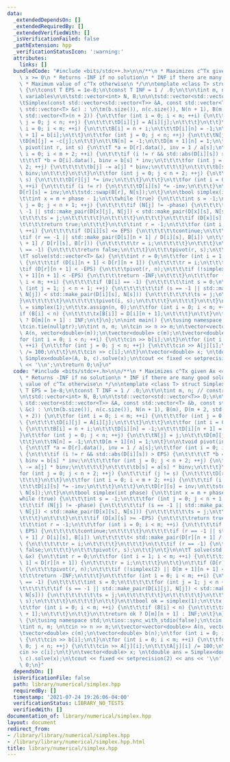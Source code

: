 ```yaml
---
data:
  _extendedDependsOn: []
  _extendedRequiredBy: []
  _extendedVerifiedWith: []
  _isVerificationFailed: false
  _pathExtension: hpp
  _verificationStatusIcon: ':warning:'
  attributes:
    links: []
  bundledCode: "#include <bits/stdc++.h>\n\n/**\n * Maximizes c^Tx given Ax <= b,\
    \ x >= 0\n * Returns -INF if no solution\n * INF if there are many good solutions\n\
    \ * Maximum value of c^Tx otherwise\n */\n\ntemplate <class T> struct Simplex\
    \ {\n\tconst T EPS = 1e-8;\n\tconst T INF = 1 / .0;\n\t\n\tint m, n; // constraints,\
    \ variables\n\n\tstd::vector<int> N, B;\n\n\tstd::vector<std::vector<T>> D;\n\n\
    \tSimplex(const std::vector<std::vector<T>> &A, const std::vector<T> &b, const\
    \ std::vector<T> &c) : \n\tm(b.size()), n(c.size()), N(n + 1), B(m), D(m + 2,\
    \ std::vector<T>(n + 2)) {\n\t\tfor (int i = 0; i < m; ++i) {\n\t\t\tfor (int\
    \ j = 0; j < n; ++j) {\n\t\t\t\tD[i][j] = A[i][j];\n\t\t\t}\n\t\t}\n\t\tfor (int\
    \ i = 0; i < m; ++i) {\n\t\t\tB[i] = n + i;\n\t\t\tD[i][n] = -1;\n\t\t\tD[i][n\
    \ + 1] = b[i];\n\t\t}\n\t\tfor (int j = 0; j < n; ++j) {\n\t\t\tN[j] = j;\n\t\t\
    \tD[m][j] = -c[j];\n\t\t}\n\t\tN[n] = -1;\n\t\tD[m + 1][n] = 1;\n\t}\n\n\tvoid\
    \ pivot(int r, int s) {\n\t\tT *a = D[r].data(), inv = 1 / a[s];\n\t\tfor (int\
    \ i = 0; i < m + 2; ++i) {\n\t\t\tif (i != r && std::abs(D[i][s]) > EPS) {\n\t\
    \t\t\tT *b = D[i].data(), binv = b[s] * inv;\n\t\t\t\tfor (int j = 0; j < n +\
    \ 2; ++j) {\n\t\t\t\t\tb[j] -= a[j] * binv;\n\t\t\t\t}\n\t\t\t\tb[s] = a[s] *\
    \ binv;\n\t\t\t}\n\t\t}\n\t\tfor (int j = 0; j < n + 2; ++j) {\n\t\t\tif (j !=\
    \ s) {\n\t\t\t\tD[r][j] *= inv;\n\t\t\t}\n\t\t}\n\t\tfor (int i = 0; i < m + 2;\
    \ ++i) {\n\t\t\tif (i != r) {\n\t\t\t\tD[i][s] *= -inv;\n\t\t\t}\n\t\t}\n\t\t\
    D[r][s] = inv;\n\t\tstd::swap(B[r], N[s]);\n\t}\n\n\tbool simplex(int phase) {\n\
    \t\tint x = m + phase - 1;\n\t\twhile (true) {\n\t\t\tint s = -1;\n\t\t\tfor (int\
    \ j = 0; j < n + 1; ++j) {\n\t\t\t\tif (N[j] != -phase) {\n\t\t\t\t\tif (s ==\
    \ -1 || std::make_pair(D[x][j], N[j]) < std::make_pair(D[x][s], N[s])) {\n\t\t\
    \t\t\t\ts = j;\n\t\t\t\t\t}\n\t\t\t\t}\n\t\t\t}\n\t\t\tif (D[x][s] >= -EPS) {\n\
    \t\t\t\treturn true;\n\t\t\t}\n\t\t\tint r = -1;\n\t\t\tfor (int i = 0; i < m;\
    \ ++i) {\n\t\t\t\tif (D[i][s] <= EPS) {\n\t\t\t\t\tcontinue;\n\t\t\t\t}\n\t\t\t\
    \tif (r == -1 || std::make_pair(D[i][n + 1] / D[i][s], B[i]) \n\t\t\t\t\t< std::make_pair(D[r][n\
    \ + 1] / D[r][s], B[r])) {\n\t\t\t\t\tr = i;\n\t\t\t\t}\n\t\t\t}\n\t\t\tif (r\
    \ == -1) {\n\t\t\t\treturn false;\n\t\t\t}\n\t\t\tpivot(r, s);\n\t\t}\n\t}\n\n\
    \tT solve(std::vector<T> &x) {\n\t\tint r = 0;\n\t\tfor (int i = 1; i < m; ++i)\
    \ {\n\t\t\tif (D[i][n + 1] < D[r][n + 1]) {\n\t\t\t\tr = i;\n\t\t\t}\n\t\t}\n\t\
    \tif (D[r][n + 1] < -EPS) {\n\t\t\tpivot(r, n);\n\t\t\tif (!simplex(2) || D[m\
    \ + 1][n + 1] < -EPS) {\n\t\t\t\treturn -INF;\n\t\t\t}\n\t\t\tfor (int i = 0;\
    \ i < m; ++i) {\n\t\t\t\tif (B[i] == -1) {\n\t\t\t\t\tint s = 0;\n\t\t\t\t\tfor\
    \ (int j = 1; j < n + 1; ++j) {\n\t\t\t\t\t\tif (s == -1 || std::make_pair(D[i][j],\
    \ N[j]) < std::make_pair(D[i][s], N[s])) {\n\t\t\t\t\t\t\ts = j;\n\t\t\t\t\t\t\
    }\n\t\t\t\t\t}\n\t\t\t\t\tpivot(i, s);\n\t\t\t\t}\n\t\t\t}\n\t\t}\n\t\tbool ok\
    \ = simplex(1);\n\t\tx.assign(n, 0);\n\t\tfor (int i = 0; i < m; ++i) {\n\t\t\t\
    if (B[i] < n) {\n\t\t\t\tx[B[i]] = D[i][n + 1];\n\t\t\t}\n\t\t}\n\t\treturn ok\
    \ ? D[m][n + 1] : INF;\n\t}\n};\n\nint main() {\n\tusing namespace std;\n\tios::sync_with_stdio(false);\n\
    \tcin.tie(nullptr);\n\tint n, m; \n\tcin >> n >> m;\n\tvector<vector<double>>\
    \ A(n, vector<double>(m));\n\tvector<double> c(m);\n\tvector<double> b(n);\n\t\
    for (int i = 0; i < n; ++i) {\n\t\tcin >> b[i];\n\t}\n\tfor (int i = 0; i < m;\
    \ ++i) {\n\t\tfor (int j = 0; j < n; ++j) {\n\t\t\tcin >> A[j][i];\n\t\t\tA[j][i]\
    \ /= 100;\n\t\t}\n\t\tcin >> c[i];\n\t}\n\tvector<double> x; \n\tdouble ans =\
    \ Simplex<double>(A, b, c).solve(x);\n\tcout << fixed << setprecision(2) << ans\
    \ << '\\n';\n\treturn 0;\n}\n"
  code: "#include <bits/stdc++.h>\n\n/**\n * Maximizes c^Tx given Ax <= b, x >= 0\n\
    \ * Returns -INF if no solution\n * INF if there are many good solutions\n * Maximum\
    \ value of c^Tx otherwise\n */\n\ntemplate <class T> struct Simplex {\n\tconst\
    \ T EPS = 1e-8;\n\tconst T INF = 1 / .0;\n\t\n\tint m, n; // constraints, variables\n\
    \n\tstd::vector<int> N, B;\n\n\tstd::vector<std::vector<T>> D;\n\n\tSimplex(const\
    \ std::vector<std::vector<T>> &A, const std::vector<T> &b, const std::vector<T>\
    \ &c) : \n\tm(b.size()), n(c.size()), N(n + 1), B(m), D(m + 2, std::vector<T>(n\
    \ + 2)) {\n\t\tfor (int i = 0; i < m; ++i) {\n\t\t\tfor (int j = 0; j < n; ++j)\
    \ {\n\t\t\t\tD[i][j] = A[i][j];\n\t\t\t}\n\t\t}\n\t\tfor (int i = 0; i < m; ++i)\
    \ {\n\t\t\tB[i] = n + i;\n\t\t\tD[i][n] = -1;\n\t\t\tD[i][n + 1] = b[i];\n\t\t\
    }\n\t\tfor (int j = 0; j < n; ++j) {\n\t\t\tN[j] = j;\n\t\t\tD[m][j] = -c[j];\n\
    \t\t}\n\t\tN[n] = -1;\n\t\tD[m + 1][n] = 1;\n\t}\n\n\tvoid pivot(int r, int s)\
    \ {\n\t\tT *a = D[r].data(), inv = 1 / a[s];\n\t\tfor (int i = 0; i < m + 2; ++i)\
    \ {\n\t\t\tif (i != r && std::abs(D[i][s]) > EPS) {\n\t\t\t\tT *b = D[i].data(),\
    \ binv = b[s] * inv;\n\t\t\t\tfor (int j = 0; j < n + 2; ++j) {\n\t\t\t\t\tb[j]\
    \ -= a[j] * binv;\n\t\t\t\t}\n\t\t\t\tb[s] = a[s] * binv;\n\t\t\t}\n\t\t}\n\t\t\
    for (int j = 0; j < n + 2; ++j) {\n\t\t\tif (j != s) {\n\t\t\t\tD[r][j] *= inv;\n\
    \t\t\t}\n\t\t}\n\t\tfor (int i = 0; i < m + 2; ++i) {\n\t\t\tif (i != r) {\n\t\
    \t\t\tD[i][s] *= -inv;\n\t\t\t}\n\t\t}\n\t\tD[r][s] = inv;\n\t\tstd::swap(B[r],\
    \ N[s]);\n\t}\n\n\tbool simplex(int phase) {\n\t\tint x = m + phase - 1;\n\t\t\
    while (true) {\n\t\t\tint s = -1;\n\t\t\tfor (int j = 0; j < n + 1; ++j) {\n\t\
    \t\t\tif (N[j] != -phase) {\n\t\t\t\t\tif (s == -1 || std::make_pair(D[x][j],\
    \ N[j]) < std::make_pair(D[x][s], N[s])) {\n\t\t\t\t\t\ts = j;\n\t\t\t\t\t}\n\t\
    \t\t\t}\n\t\t\t}\n\t\t\tif (D[x][s] >= -EPS) {\n\t\t\t\treturn true;\n\t\t\t}\n\
    \t\t\tint r = -1;\n\t\t\tfor (int i = 0; i < m; ++i) {\n\t\t\t\tif (D[i][s] <=\
    \ EPS) {\n\t\t\t\t\tcontinue;\n\t\t\t\t}\n\t\t\t\tif (r == -1 || std::make_pair(D[i][n\
    \ + 1] / D[i][s], B[i]) \n\t\t\t\t\t< std::make_pair(D[r][n + 1] / D[r][s], B[r]))\
    \ {\n\t\t\t\t\tr = i;\n\t\t\t\t}\n\t\t\t}\n\t\t\tif (r == -1) {\n\t\t\t\treturn\
    \ false;\n\t\t\t}\n\t\t\tpivot(r, s);\n\t\t}\n\t}\n\n\tT solve(std::vector<T>\
    \ &x) {\n\t\tint r = 0;\n\t\tfor (int i = 1; i < m; ++i) {\n\t\t\tif (D[i][n +\
    \ 1] < D[r][n + 1]) {\n\t\t\t\tr = i;\n\t\t\t}\n\t\t}\n\t\tif (D[r][n + 1] < -EPS)\
    \ {\n\t\t\tpivot(r, n);\n\t\t\tif (!simplex(2) || D[m + 1][n + 1] < -EPS) {\n\t\
    \t\t\treturn -INF;\n\t\t\t}\n\t\t\tfor (int i = 0; i < m; ++i) {\n\t\t\t\tif (B[i]\
    \ == -1) {\n\t\t\t\t\tint s = 0;\n\t\t\t\t\tfor (int j = 1; j < n + 1; ++j) {\n\
    \t\t\t\t\t\tif (s == -1 || std::make_pair(D[i][j], N[j]) < std::make_pair(D[i][s],\
    \ N[s])) {\n\t\t\t\t\t\t\ts = j;\n\t\t\t\t\t\t}\n\t\t\t\t\t}\n\t\t\t\t\tpivot(i,\
    \ s);\n\t\t\t\t}\n\t\t\t}\n\t\t}\n\t\tbool ok = simplex(1);\n\t\tx.assign(n, 0);\n\
    \t\tfor (int i = 0; i < m; ++i) {\n\t\t\tif (B[i] < n) {\n\t\t\t\tx[B[i]] = D[i][n\
    \ + 1];\n\t\t\t}\n\t\t}\n\t\treturn ok ? D[m][n + 1] : INF;\n\t}\n};\n\nint main()\
    \ {\n\tusing namespace std;\n\tios::sync_with_stdio(false);\n\tcin.tie(nullptr);\n\
    \tint n, m; \n\tcin >> n >> m;\n\tvector<vector<double>> A(n, vector<double>(m));\n\
    \tvector<double> c(m);\n\tvector<double> b(n);\n\tfor (int i = 0; i < n; ++i)\
    \ {\n\t\tcin >> b[i];\n\t}\n\tfor (int i = 0; i < m; ++i) {\n\t\tfor (int j =\
    \ 0; j < n; ++j) {\n\t\t\tcin >> A[j][i];\n\t\t\tA[j][i] /= 100;\n\t\t}\n\t\t\
    cin >> c[i];\n\t}\n\tvector<double> x; \n\tdouble ans = Simplex<double>(A, b,\
    \ c).solve(x);\n\tcout << fixed << setprecision(2) << ans << '\\n';\n\treturn\
    \ 0;\n}"
  dependsOn: []
  isVerificationFile: false
  path: library/numerical/simplex.hpp
  requiredBy: []
  timestamp: '2021-07-24 19:26:06-04:00'
  verificationStatus: LIBRARY_NO_TESTS
  verifiedWith: []
documentation_of: library/numerical/simplex.hpp
layout: document
redirect_from:
- /library/library/numerical/simplex.hpp
- /library/library/numerical/simplex.hpp.html
title: library/numerical/simplex.hpp
---
```

